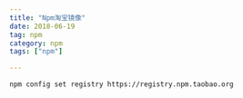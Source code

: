 ```yaml
---
title: "Npm淘宝镜像"
date: 2018-06-19
tag: npm
category: npm
tags: ["npm"]

---
```


```shell script
npm config set registry https://registry.npm.taobao.org
```

